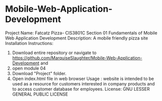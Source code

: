 # Mobile-Web-Application-Development
Project Name: Fatcatz Pizza- CIS3801C Section 01 Fundamentals of Mobile Web Application Development
Description: A mobile friendly pizza site
Installation Instructions:
1. Download entire repository or navigate to https://github.com/MarquiseSlaughter/Mobile-Web-Application-Development and
2. open module 04
3. Download "Project" folder.
4. Open index.html file in web browser
Usage : website is intended to be used as a resource for customers interested in company products and to access customer database for employees.
License: GNU LESSER GENERAL PUBLIC LICENSE
